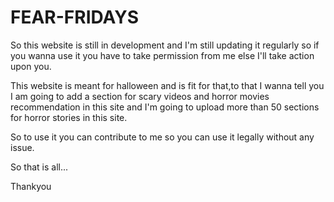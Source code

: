# FEAR-FRIDAYS

So this website is still in development and I'm still updating it regularly so if you wanna use it you have to take permission from me else I'll take action upon you.

This website is meant for halloween and is fit for that,to that I wanna tell you I am going to add a section for scary videos and horror movies recommendation in this site and I'm going to upload more than 50 sections for horror stories in this site.

So to use it you can contribute to me so you can use it legally without any issue.

So that is all...

Thankyou



